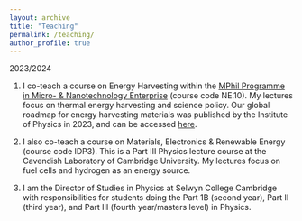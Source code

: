 ```yaml
---
layout: archive
title: "Teaching"
permalink: /teaching/
author_profile: true
---
```


2023/2024  

1. I co-teach a course on Energy Harvesting within the [MPhil Programme in Micro- & Nanotechnology Enterprise](https://www.msm.cam.ac.uk/pg-study/mphil-programme-micro-nanotechnology-enterprise) (course code NE.10). My lectures focus on thermal energy harvesting and science policy. Our global roadmap for energy harvesting materials was published by the Institute of Physics in 2023, and can be accessed [here](https://iopscience.iop.org/article/10.1088/2515-7639/acc550).

2. I also co-teach a course on Materials, Electronics & Renewable Energy (course code IDP3). This is a Part III Physics lecture course at the Cavendish Laboratory of Cambridge University. My lectures focus on fuel cells and hydrogen as an energy source.

3.  I am the Director of Studies in Physics at Selwyn College Cambridge with responsibilities for students doing the Part 1B (second year), Part II (third year), and Part III (fourth year/masters level) in Physics.
